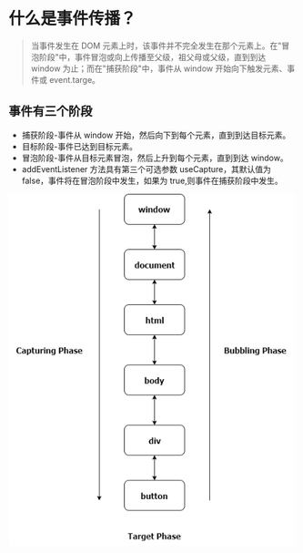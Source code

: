 # 什么是事件传播？

> 当事件发生在 DOM 元素上时，该事件并不完全发生在那个元素上。在"冒泡阶段"中，事件冒泡或向上传播至父级，祖父母或父级，直到到达 window 为止；而在"捕获阶段"中，事件从 window 开始向下触发元素、事件或 event.targe。

## 事件有三个阶段

- 捕获阶段-事件从 window 开始，然后向下到每个元素，直到到达目标元素。
- 目标阶段-事件已达到目标元素。
- 冒泡阶段-事件从目标元素冒泡，然后上升到每个元素，直到到达 window。
- addEventListener 方法具有第三个可选参数 useCapture，其默认值为 false，事件将在冒泡阶段中发生，如果为 true,则事件在捕获阶段中发生。

![16f879b5b51541a1](../images/javascript/16f879b5b51541a1.png)
